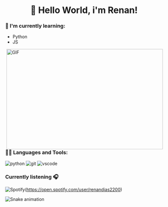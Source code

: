 <div align="center">
<h1> 🎉 Hello World, i'm Renan! </h1>
</div>



### 📖 I'm currently learning:

- Python
- JS

<img align="right" alt="GIF" src="https://media.giphy.com/media/2IudUHdI075HL02Pkk/giphy.gif" width="500" height="320" />

### 👨‍💻 Languages and Tools:

<img src="https://img.shields.io/badge/Python-3776AB?style=for-the-badge&logo=python&logoColor=white" alt="python">
<img src="https://img.shields.io/badge/Git-F05032?style=for-the-badge&logo=git&logoColor=white" alt="git">
<img src="https://img.shields.io/badge/Visual_Studio_Code-0078D4?style=for-the-badge&logo=visual%20studio%20code&logoColor=white" alt="vscode">


### Currently listening 🎧

![Spotify](https://spotify-now-playing-kappa-gray.vercel.app/api/spotify)(https://open.spotify.com/user/renandias2200)

![Snake animation](https://github.com/Renansd1/Renansd1/blob/output/github-contribution-grid-snake.svg)
